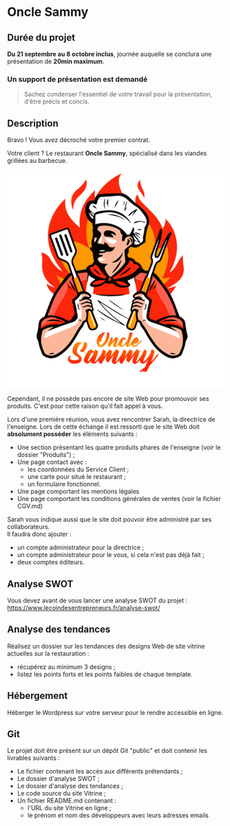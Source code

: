 # Oncle Sammy

## Durée du projet

**Du 21 septembre au 8 octobre inclus**, journée auquelle se conclura une présentation de **20min maximum**.  

### Un support de présentation est demandé
> Sachez condenser l'essentiel de votre travail pour la présentation, d'être précis et concis.

## Description

Bravo ! Vous avez décroché votre premier contrat.

Votre client ? Le restaurant **Oncle Sammy**, spécialisé dans les viandes grillées au barbecue.

![Oncle Sammy](logo.jpg)

Cependant, il ne possède pas encore de site Web pour promouvoir ses produits. C'est pour cette raison qu'il fait appel à vous.

Lors d'une première réunion, vous avez rencontrer Sarah, la directrice de l'enseigne. Lors de cette échange il est ressorti que le site Web doit **absolument posséder** les éléments suivants :

* Une section présentant les quatre produits phares de l'enseigne (voir le dossier "Produits") ;
* Une page contact avec :
  * les coordonnées du Service Client ;
  * une carte pour situé le restaurant ;
  * un formulaire fonctionnel.
* Une page comportant les mentions légales
* Une page comportant les conditions générales de ventes (voir le fichier CGV.md)

Sarah vous indique aussi que le site doit pouvoir être administré par ses collaborateurs.  
Il faudra donc ajouter :

* un compte administrateur pour la directrice ;
* un compte administrateur pour le vous, si cela n'est pas déjà fait ;
* deux comptes éditeurs.

## Analyse SWOT

Vous devez avant de vous lancer une analyse SWOT du projet : https://www.lecoindesentrepreneurs.fr/analyse-swot/

## Analyse des tendances

Réalisez un dossier sur les tendances des designs Web de site vitrine actuelles sur la restauration :
* récupérez au minimum 3 designs ;
* listez les points forts et les points faibles de chaque template.

## Hébergement

Héberger le Wordpress sur votre serveur pour le rendre accessible en ligne.

## Git

Le projet doit être présent sur un dépôt Git "public" et doit contenir les livrables suivants :
* Le fichier contenant les accès aux différents prétendants ;
* Le dossier d'analyse SWOT ;
* Le dossier d'analyse des tendances ;
* Le code source du site Vitrine ;
* Un fichier README.md contenant :
  * l'URL du site Vitrine en ligne ;
  * le prénom et nom des développeurs avec leurs adresses emails
